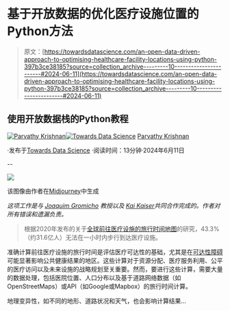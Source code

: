 # 基于开放数据的优化医疗设施位置的Python方法

> 原文：[https://towardsdatascience.com/an-open-data-driven-approach-to-optimising-healthcare-facility-locations-using-python-397b3ce38185?source=collection_archive---------10-----------------------#2024-06-11](https://towardsdatascience.com/an-open-data-driven-approach-to-optimising-healthcare-facility-locations-using-python-397b3ce38185?source=collection_archive---------10-----------------------#2024-06-11)

## 使用开放数据栈的Python教程

[](https://parvathykrishnank.medium.com/?source=post_page---byline--397b3ce38185--------------------------------)[![Parvathy Krishnan](../Images/5b64648b73371b69d3a31e7fb56a9cb8.png)](https://parvathykrishnank.medium.com/?source=post_page---byline--397b3ce38185--------------------------------)[](https://towardsdatascience.com/?source=post_page---byline--397b3ce38185--------------------------------)[![Towards Data Science](../Images/a6ff2676ffcc0c7aad8aaf1d79379785.png)](https://towardsdatascience.com/?source=post_page---byline--397b3ce38185--------------------------------) [Parvathy Krishnan](https://parvathykrishnank.medium.com/?source=post_page---byline--397b3ce38185--------------------------------)

·发布于[Towards Data Science](https://towardsdatascience.com/?source=post_page---byline--397b3ce38185--------------------------------) ·阅读时间：13分钟·2024年6月11日

--

![](../Images/d246a081892d5477ad655a73bb1d8de8.png)

该图像由作者在[Midjourney](https://www.midjourney.com/app/)中生成

*这项工作是与* [*Joaquim Gromicho*](https://www.linkedin.com/in/joaquim-gromicho-a891643) *教授以及* [*Kai Kaiser*](https://medium.com/u/ea66398a2a31)*共同合作完成的。作者对所有错误和遗漏负责。*

> 根据2020年发布的关于[全球前往医疗设施的旅行时间地图](https://www.nature.com/articles/s41591-020-1059-1)的研究，43.3%（约31.6亿人）无法在一小时内步行到达医疗设施。 

准确计算前往医疗设施的旅行时间是评估医疗可达性的基础，尤其是在[可达性障碍](https://www.ncbi.nlm.nih.gov/pmc/articles/PMC5178808/)可能显著影响公共健康结果的地区。这些计算对于资源分配、医疗服务利用、公平的医疗访问以及未来设施的战略规划至关重要。然而，要进行这些计算，需要大量的数据处理，包括医院位置、人口分布以及基于道路网络数据（如OpenStreetMaps）或API（如Google或Mapbox）的旅行时间计算。

地理变异性，如不同的地形、道路状况和天气，也会影响计算结果…
